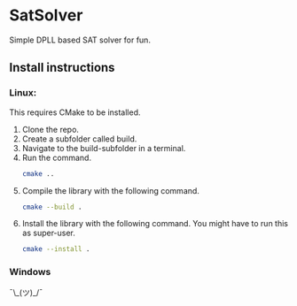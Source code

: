 # SatSolver
Simple DPLL based SAT solver for fun.

## Install instructions

### Linux:
This requires CMake to be installed.
1. Clone the repo.
2. Create a subfolder called build.
3. Navigate to the build-subfolder in a terminal.
4. Run the command.
   ```bash
   cmake ..
   ```
5. Compile the library with the following command.
   ```bash
   cmake --build .
   ```
6. Install the library with the following command. You might have to run this as super-user.
   ```bash
   cmake --install .
   ```

### Windows
 ¯\\\_(ツ)\_/¯
